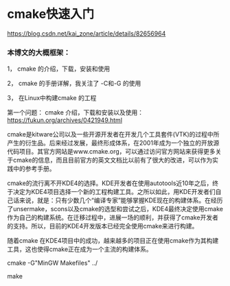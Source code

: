 # cmake快速入门



<https://blog.csdn.net/kai_zone/article/details/82656964>



### 本博文的大概框架：

1， cmake 的介绍，下载，安装和使用

2， cmake 的手册详解，我关注了 -C和-G 的使用

3， 在Linux中构建cmake 的工程

第一个问题： cmake 介绍，下载和安装以及使用：https://fukun.org/archives/0421949.html

cmake是kitware公司以及一些开源开发者在开发几个工具套件(VTK)的过程中所产生的衍生品。后来经过发展，最终形成体系，在2001年成为一个独立的开放源代码项目。其官方网站是www.cmake.org，可以通过访问官方网站来获得更多关于cmake的信息，而且目前官方的英文文档比以前有了很大的改进，可以作为实践中的参考手册。

cmake的流行离不开KDE4的选择。KDE开发者在使用autotools近10年之后，终于决定为KDE4项目选择一个新的工程构建工具。之所以如此，用KDE开发者们自己话来说，就是：只有少数几个“编译专家”能够掌握KDE现在的构建体系。在经历了unsermake，scons以及cmake的选型和尝试之后，KDE4最终决定使用cmake作为自己的构建系统。在迁移过程中，进展一场的顺利，并获得了cmake开发者的支持。所以，目前的KDE4开发版本已经完全使用cmake来进行构建。

随着cmake 在KDE4项目中的成功，越来越多的项目正在使用cmake作为其构建工具，这也使得cmake正在成为一个主流的构建体系。



cmake -G"MinGW Makefiles" ../

make